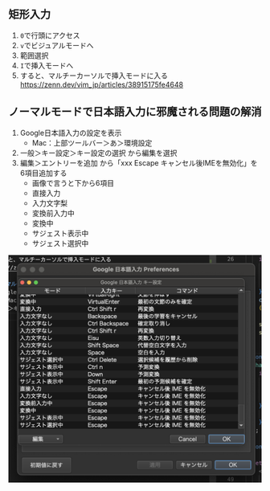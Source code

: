 ## 矩形入力
1. `0`で行頭にアクセス
2. `v`でビジュアルモードへ
3. 範囲選択
4. `I`で挿入モードへ
5. すると、マルチーカーソルで挿入モードに入る
https://zenn.dev/vim_jp/articles/38915175fe4648

## ノーマルモードで日本語入力に邪魔される問題の解消
1. Google日本語入力の設定を表示
   - Mac：上部ツールバー＞あ＞環境設定
2. 一般＞キー設定＞キー設定の選択 から編集を選択
3. 編集＞エントリーを追加 から「xxx Escape キャンセル後IMEを無効化」を6項目追加する
   - 画像で言うと下から6項目 
   - 直接入力
   - 入力文字梨
   - 変換前入力中
   - 変換中
   - サジェスト表示中
   - サジェスト選択中

![alt text](Google日本語入力キー設定.png)